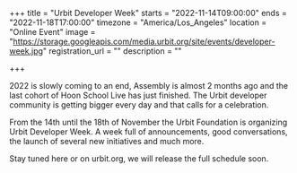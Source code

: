 +++
title = "Urbit Developer Week"
starts = "2022-11-14T09:00:00"
ends = "2022-11-18T17:00:00"
timezone = "America/Los_Angeles"
location = "Online Event"
image = "https://storage.googleapis.com/media.urbit.org/site/events/developer-week.jpg"
registration_url = ""
description = ""

+++

2022 is slowly coming to an end, Assembly is almost 2 months ago and the last cohort of Hoon School Live has just finished. The Urbit developer community is getting bigger every day and that calls for a celebration. 

From the 14th until the 18th of November the Urbit Foundation is organizing Urbit Developer Week. A week full of announcements, good conversations, the launch of several new initiatives and much more. 

Stay tuned here or on urbit.org, we will release the full schedule soon.
